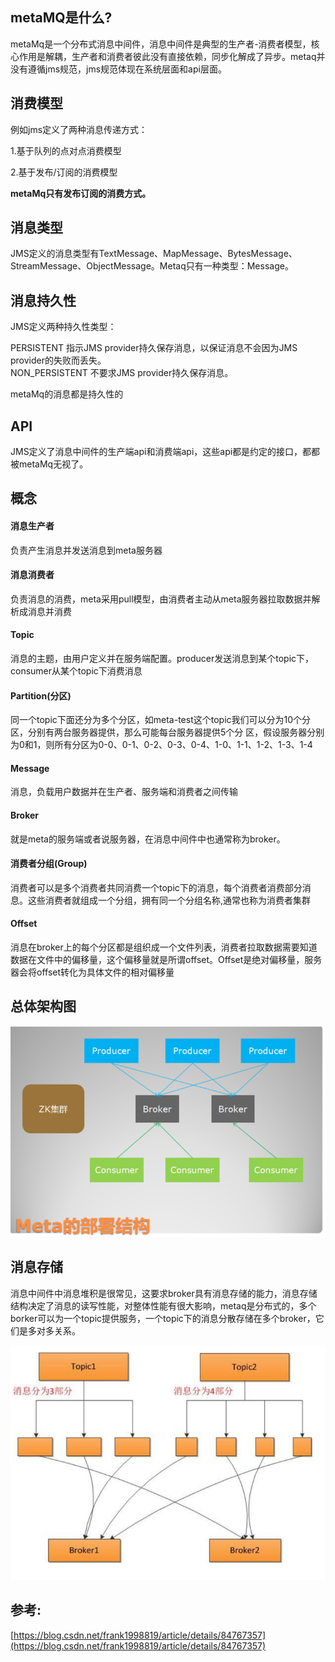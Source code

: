 ## metaMQ是什么?

metaMq是一个分布式消息中间件，消息中间件是典型的生产者-消费者模型，核心作用是解耦，生产者和消费者彼此没有直接依赖，同步化解成了异步。metaq并没有遵循jms规范，jms规范体现在系统层面和api层面。

## 消费模型

例如jms定义了两种消息传递方式：

1.基于队列的点对点消费模型

2.基于发布/订阅的消费模型

**metaMq只有发布订阅的消费方式。**

## 消息类型

JMS定义的消息类型有TextMessage、MapMessage、BytesMessage、StreamMessage、ObjectMessage。Metaq只有一种类型：Message。

## 消息持久性

JMS定义两种持久性类型：

PERSISTENT 指示JMS provider持久保存消息，以保证消息不会因为JMS provider的失败而丢失。  
NON\_PERSISTENT 不要求JMS provider持久保存消息。

metaMq的消息都是持久性的

## API

JMS定义了消息中间件的生产端api和消费端api，这些api都是约定的接口，都都被metaMq无视了。

## 概念

#### 消息生产者

负责产生消息并发送消息到meta服务器

#### 消息消费者

负责消息的消费，meta采用pull模型，由消费者主动从meta服务器拉取数据并解析成消息并消费

#### Topic

消息的主题，由用户定义并在服务端配置。producer发送消息到某个topic下，consumer从某个topic下消费消息

#### Partition\(分区\)

同一个topic下面还分为多个分区，如meta-test这个topic我们可以分为10个分区，分别有两台服务器提供，那么可能每台服务器提供5个分 区，假设服务器分别为0和1，则所有分区为0-0、0-1、0-2、0-3、0-4、1-0、1-1、1-2、1-3、1-4

#### Message

消息，负载用户数据并在生产者、服务端和消费者之间传输

#### Broker

就是meta的服务端或者说服务器，在消息中间件中也通常称为broker。

#### 消费者分组\(Group\)

消费者可以是多个消费者共同消费一个topic下的消息，每个消费者消费部分消息。这些消费者就组成一个分组，拥有同一个分组名称,通常也称为消费者集群

#### Offset

消息在broker上的每个分区都是组织成一个文件列表，消费者拉取数据需要知道数据在文件中的偏移量，这个偏移量就是所谓offset。Offset是绝对偏移量，服务器会将offset转化为具体文件的相对偏移量

## 总体架构图

![](/assets/微信截图_20190727095239.png)

## **消息存储**

消息中间件中消息堆积是很常见，这要求broker具有消息存储的能力，消息存储结构决定了消息的读写性能，对整体性能有很大影响，metaq是分布式的，多个borker可以为一个topic提供服务，一个topic下的消息分散存储在多个broker，它们是多对多关系。



![](/assets/微信截图_20190727095341.png)

## 参考:

[https://blog.csdn.net/frank1998819/article/details/84767357](https://blog.csdn.net/frank1998819/article/details/84767357)


